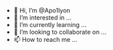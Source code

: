 - 👋 Hi, I’m @Apo1lyon
- 👀 I’m interested in ...
- 🌱 I’m currently learning ...
- 💞️ I’m looking to collaborate on ...
- 📫 How to reach me ...

<!---
Apo1lyon/Apo1lyon is a ✨ special ✨ repository because its `README.md` (this file) appears on your GitHub profile.
You can click the Preview link to take a look at your changes.
--->
